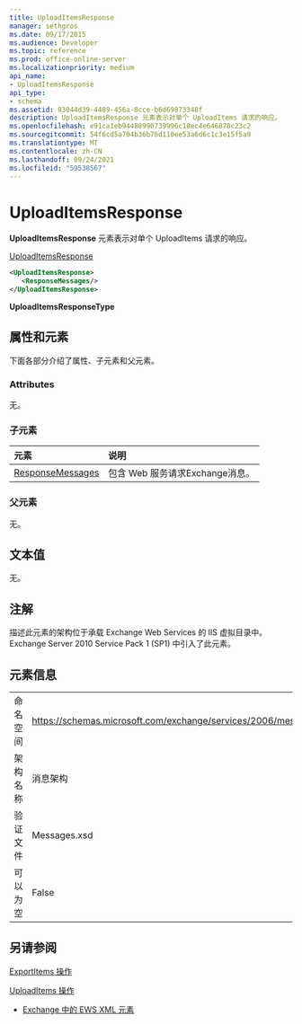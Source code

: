 ```yaml
---
title: UploadItemsResponse
manager: sethgros
ms.date: 09/17/2015
ms.audience: Developer
ms.topic: reference
ms.prod: office-online-server
ms.localizationpriority: medium
api_name:
- UploadItemsResponse
api_type:
- schema
ms.assetid: 93044d39-4489-456a-8cce-b6d69873348f
description: UploadItemsResponse 元素表示对单个 UploadItems 请求的响应。
ms.openlocfilehash: e91ca1eb94488990739996c18ec4e646878c23c2
ms.sourcegitcommit: 54f6cd5a704b36b76d110ee53a6d6c1c3e15f5a9
ms.translationtype: MT
ms.contentlocale: zh-CN
ms.lasthandoff: 09/24/2021
ms.locfileid: "59538567"
---
```

# <a name="uploaditemsresponse"></a>UploadItemsResponse

**UploadItemsResponse** 元素表示对单个 UploadItems 请求的响应。 
  
[UploadItemsResponse](uploaditemsresponse.md)
  
```XML
<UploadItemsResponse>
   <ResponseMessages/>
</UploadItemsResponse>
```

 **UploadItemsResponseType**
## <a name="attributes-and-elements"></a>属性和元素

下面各部分介绍了属性、子元素和父元素。
  
### <a name="attributes"></a>Attributes

无。
  
### <a name="child-elements"></a>子元素

|**元素**|**说明**|
|:-----|:-----|
|[ResponseMessages](responsemessages.md) <br/> |包含 Web 服务请求Exchange消息。  <br/> |
   
### <a name="parent-elements"></a>父元素

无。
  
## <a name="text-value"></a>文本值

无。
  
## <a name="remarks"></a>注解

描述此元素的架构位于承载 Exchange Web Services 的 IIS 虚拟目录中。Exchange Server 2010 Service Pack 1 (SP1) 中引入了此元素。
  
## <a name="element-information"></a>元素信息

|||
|:-----|:-----|
|命名空间  <br/> |https://schemas.microsoft.com/exchange/services/2006/messages  <br/> |
|架构名称  <br/> |消息架构  <br/> |
|验证文件  <br/> |Messages.xsd  <br/> |
|可以为空  <br/> |False  <br/> |
   
## <a name="see-also"></a>另请参阅



[ExportItems 操作](exportitems-operation.md)
  
[UploadItems 操作](uploaditems-operation.md)


- [Exchange 中的 EWS XML 元素](ews-xml-elements-in-exchange.md)

